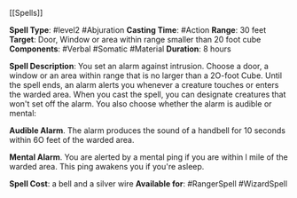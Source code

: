 [[Spells]]

**Spell Type**: #level2 #Abjuration
**Casting Time**: #Action 
**Range**: 30 feet
**Target**: Door, Window or area within range smaller than 20 foot cube
**Components**: #Verbal #Somatic #Material
**Duration**: 8 hours

**Spell Description**: 
	You set an alarm against intrusion. Choose a door, a window or an area within range that is no larger than a 2O-foot Cube. Until the spell ends, an alarm alerts you whenever a creature touches or enters the warded area. When you cast the spell, you can designate creatures that won't set off the alarm. You also choose whether the alarm is audible or mental:

**Audible Alarm**.
	The alarm produces the sound of a handbell for 10 seconds within 6O feet of the warded area.

**Mental Alarm**. 
	You are alerted by a mental ping if you are within l mile of the warded area. This ping awakens you if you're asleep.

**Spell Cost**: a bell and a silver wire
**Available for**: #RangerSpell #WizardSpell 